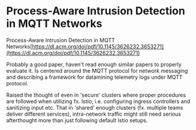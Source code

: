 # Process-Aware Intrusion Detection in MQTT Networks
Process-Aware Intrusion Detection in MQTT Networks[https://dl.acm.org/doi/pdf/10.1145/3626232.3653271](https://dl.acm.org/doi/pdf/10.1145/3626232.3653271)

Probably a good paper, haven't read enough similar papers to properly evaluate it. Is centered around the MQTT protocol for network messaging and describing a framework for datamining telemetry logs under MQTT protocol.

Raised the thought of even in 'secure' clusters where proper procedures are followed when utilizing fx. Istio, i.e. configuring ingress controllers and sanitizing input etc. That in 'shared' enough clusters (fx. multiple teams deliver different services), intra-network traffic might still need serious afterthought more than just following default Istio setups. 
